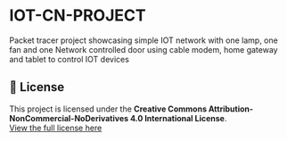 # IOT-CN-PROJECT
Packet tracer project showcasing simple IOT network with one lamp, one fan and one Network controlled door using cable modem, home gateway and tablet to control IOT devices

## 📜 License

This project is licensed under the **Creative Commons Attribution-NonCommercial-NoDerivatives 4.0 International License**.  
[View the full license here](https://creativecommons.org/licenses/by-nc-nd/4.0/)

